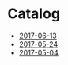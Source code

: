 # Catalog

- [2017-06-13](./2017-06-13.md)
- [2017-05-24](./2017-05-24.md)
- [2017-05-04](./2017-05-04.md)

